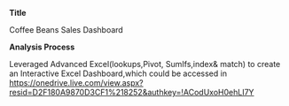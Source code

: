<b>Title</b>

Coffee Beans Sales Dashboard

<b>Analysis Process</b>

Leveraged Advanced Excel(lookups,Pivot, SumIfs,index& match) to create an Interactive Excel Dashboard,which could be accessed in 
https://onedrive.live.com/view.aspx?resid=D2F180A9870D3CF1%218252&authkey=!ACodUxoH0ehLI7Y




